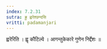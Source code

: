 ```yaml
---
index: 7.2.31
sutra: ह्रु ह्वरेश्छन्दसि
vritti: padamanjari
---
```


  ह्वरेरिति । ह्वृ कौटिल्ये । आगन्तुकेकारे गुणेन निर्द्देशः ॥